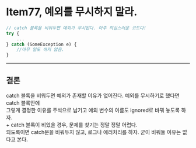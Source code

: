 # Item77, 예외를 무시하지 말라.

```jsx
// catch 블록을 비워두면 예외가 무시된다. 아주 의심스러운 코드다!
try {
    ...
} catch (SomeException e) {
    //아무 일도 하지 않음.
}
```

---

## 결론

catch 블록을 비워두면 예외가 존재할 이유가 없어진다. 예외를 무시하기로 했다면 catch 블록안에   
그렇게 결정한 이유를 주석으로 남기고 예외 변수의 이름도 ignored로 바꿔 놓도록 하자.  
+
catch 블록이 비었을 경우, 문제를 찾기는 정말 정말 어렵다.  
되도록이면 catch문을 비워두지 않고, 로그나 에러처리를 하자. 굳이 비워둘 이유는 없다고 본다.  
